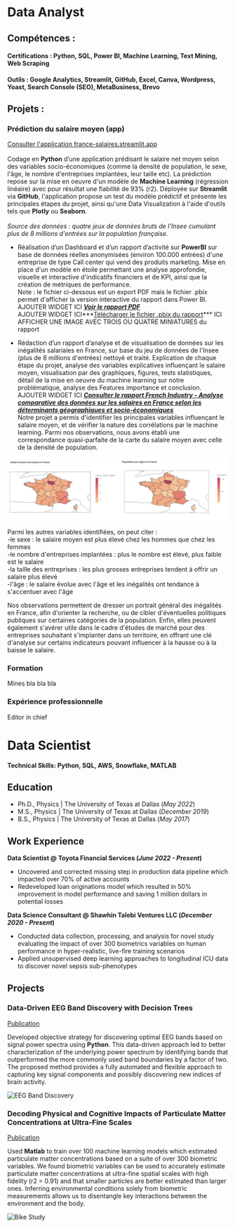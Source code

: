 # Data Analyst

## Compétences : 
#### Certifications : Python, SQL, Power BI, Machine Learning, Text Mining, Web Scraping
#### Outils : Google Analytics, Streamlit, GitHub, Excel, Canva, Wordpress, Yoast, Search Console (SEO), MetaBusiness, Brevo

## Projets :
### Prédiction du salaire moyen (app) 
<a href="https://france-salaires.streamlit.app/" target="_blank">Consulter l'application france-salaires.streamlit.app</a>  
<br />Codage en **Python** d’une application prédisant le salaire net moyen selon des variables socio-économiques (comme la densité de population, le sexe, l'âge, le nombre d'entreprises implantées, leur taille etc). La prédiction repose sur la mise en oeuvre d'un modèle de **Machine Learning** (régression linéaire) avec pour résultat une fiabilité de 93% (r2). Déployée sur **Streamlit** via **GitHub**, l'application propose un test du modèle prédictif et présente les principales étapes du projet, ainsi qu'une Data Visualization à l'aide d'outils tels que **Plotly** ou **Seaborn**.  
<br />*Source des données : quatre jeux de données bruts de l'Insee cumulant plus de 8 millions d'entrées sur la population française.*


- Réalisation d’un Dashboard et d’un rapport d’activité sur **PowerBI** sur base de données réelles anonymisées (environ 100.000 entrées) d'une entreprise de type Call center qui vend des produits marketing. Mise en place d'un modèle en étoile permettant une analyse approfondie, visuelle et interactive d'indicatifs financiers et de KPI, ainsi que la création de métriques de performance.
<br />Note : le fichier ci-dessous est un export PDF mais le fichier .pbix permet d'afficher la version interactive du rapport dans Power BI.
<br />AJOUTER WIDGET ICI ***<a href="https://louis-marechal.github.io/BusinessReport-PowerBI.pdf" target="_blank">Voir le rapport PDF</a>***
<br /> AJOUTER WIDGET ICI***[Télécharger le fichier .pbix du rapport](https://louis-marechal.github.io/BusinessReport.pbix)***
ICI AFFICHER UNE IMAGE AVEC TROIS OU QUATRE MINIATURES du rapport 

- Rédaction d’un rapport d’analyse et de visualisation de données sur les inégalités salariales en France, sur base du jeu de données de l'Insee (plus de 8 millions d'entrées) nettoyé et traité. Explication de chaque étape du projet, analyse des variables explicatives influençant le salaire moyen, visualisation par des graphiques, figures, tests statistiques, détail de la mise en oeuvre du machine learning sur notre problématique, analyse des Features importance et conclusion.
<br />AJOUTER WIDGET ICI ***<a href="https://louis-marechal.github.io/French_industry.pdf" target="_blank">Consulter le rapport French Industry - Analyse comparative des données sur les salaires en France selon les déterminants géographiques et socio-économiques</a>***
<br />Notre projet a permis d'identifier les principales variables influençant le salaire moyen, et de vérifier la nature des corrélations par le machine learning. Parmi nos observations, nous avons établi une correspondance quasi-parfaite de la carte du salaire moyen avec celle de la densité de population.

![Cartes du salaire et de la population](graph2.png)

Parmi les autres variables identifiées, on peut citer : 
<br />-le sexe : le salaire moyen est plus élevé chez les hommes que chez les femmes
<br />-le nombre d'entreprises implantées : plus le nombre est élevé, plus faible est le salaire
<br />-la taille des entreprises : les plus grosses entreprises tendent à offrir un salaire plus élevé
<br />-l'âge : le salaire évolue avec l'âge et les inégalités ont tendance à s'accentuer avec l'âge

Nos observations permettent de dresser un portrait général des inégalités en France, afin d'orienter la recherche, ou de cibler d'éventuelles politiques publiques sur certaines catégories de la population. Enfin, elles peuvent également s'avérer utile dans le cadre d'études de marché pour des entreprises souhaitant s'implanter dans un territoire, en offrant une clé d'analyse sur certains indicateurs pouvant influencer à la hausse ou à la baisse le salaire.


### Formation
Mines bla bla bla

### Expérience professionnelle
Editor in chief



















# Data Scientist

#### Technical Skills: Python, SQL, AWS, Snowflake, MATLAB

## Education
- Ph.D., Physics | The University of Texas at Dallas (_May 2022_)								       		
- M.S., Physics	| The University of Texas at Dallas (_December 2019_)	 			        		
- B.S., Physics | The University of Texas at Dallas (_May 2017_)

## Work Experience
**Data Scientist @ Toyota Financial Services (_June 2022 - Present_)**
- Uncovered and corrected missing step in production data pipeline which impacted over 70% of active accounts
- Redeveloped loan originations model which resulted in 50% improvement in model performance and saving 1 million dollars in potential losses

**Data Science Consultant @ Shawhin Talebi Ventures LLC (_December 2020 - Present_)**
- Conducted data collection, processing, and analysis for novel study evaluating the impact of over 300 biometrics variables on human performance in hyper-realistic, live-fire training scenarios
- Applied unsupervised deep learning approaches to longitudinal ICU data to discover novel sepsis sub-phenotypes

## Projects
### Data-Driven EEG Band Discovery with Decision Trees
[Publication](https://www.mdpi.com/1424-8220/22/8/3048)

Developed objective strategy for discovering optimal EEG bands based on signal power spectra using **Python**. This data-driven approach led to better characterization of the underlying power spectrum by identifying bands that outperformed the more commonly used band boundaries by a factor of two. The proposed method provides a fully automated and flexible approach to capturing key signal components and possibly discovering new indices of brain activity.

![EEG Band Discovery](/assets/img/eeg_band_discovery.jpeg)

### Decoding Physical and Cognitive Impacts of Particulate Matter Concentrations at Ultra-Fine Scales
[Publication](https://www.mdpi.com/1424-8220/22/11/4240)

Used **Matlab** to train over 100 machine learning models which estimated particulate matter concentrations based on a suite of over 300 biometric variables. We found biometric variables can be used to accurately estimate particulate matter concentrations at ultra-fine spatial scales with high fidelity (r2 = 0.91) and that smaller particles are better estimated than larger ones. Inferring environmental conditions solely from biometric measurements allows us to disentangle key interactions between the environment and the body.

![Bike Study](/assets/img/bike_study.jpeg)
